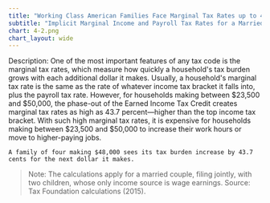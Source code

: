 ```yaml
---
title: "Working Class American Families Face Marginal Tax Rates up to 43.7 Percent"
subtitle: "Implicit Marginal Income and Payroll Tax Rates for a Married Household with Two Children (2015)"
chart: 4-2.png
chart_layout: wide
---
```

Description: One of the most important features of any tax code is the marginal tax rates, which measure how quickly a household's tax burden grows with each additional dollar it makes. Usually, a household's marginal tax rate is the same as the rate of whatever income tax bracket it falls into, plus the payroll tax rate. However, for households making between $23,500 and $50,000, the phase-out of the Earned Income Tax Credit creates marginal tax rates as high as 43.7 percent—higher than the top income tax bracket. With such high marginal tax rates, it is expensive for households making between $23,500 and $50,000 to increase their work hours or move to higher-paying jobs.						

```
A family of four making $48,000 sees its tax burden increase by 43.7 cents for the next dollar it makes.
```

> Note: The calculations apply for a married couple, filing jointly, with two children, whose only income source is wage earnings.
> Source: Tax Foundation calculations (2015).
